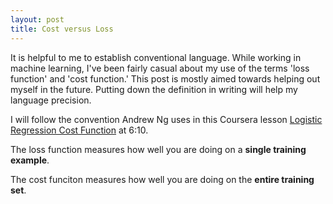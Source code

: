 ```yaml
---
layout: post
title: Cost versus Loss
---
```


It is helpful to me to establish conventional language.  While working in machine learning, I've been fairly casual about my use of the terms 'loss function' and 'cost function.' This post is mostly aimed towards helping out myself in the future.  Putting down the definition in writing will help my language precision.

I will follow the convention Andrew Ng uses in this Coursera lesson [Logistic Regression Cost Function](https://www.coursera.org/learn/neural-networks-deep-learning/lecture/yWaRd/logistic-regression-cost-function) at 6:10.

The loss function measures how well you are doing on a **single training example**.  

The cost funciton measures how well you are doing on the **entire training set**.  
